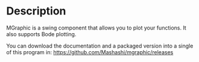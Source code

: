 # Description

MGraphic is a swing component that allows you to plot your functions. It also supports Bode plotting.

You can download the documentation and a packaged version into a single of this program in:
https://github.com/Mashashi/mgraphic/releases